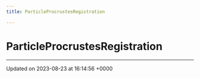 ```yaml
---
title: ParticleProcrustesRegistration

---
```


# ParticleProcrustesRegistration





-------------------------------

Updated on 2023-08-23 at 16:14:56 +0000
